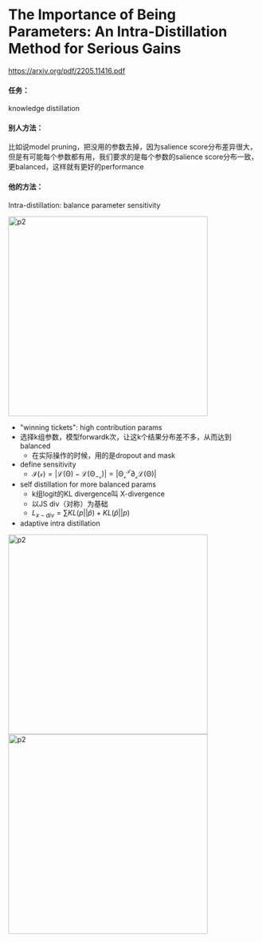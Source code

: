 # The Importance of Being Parameters: An Intra-Distillation Method for Serious Gains

https://arxiv.org/pdf/2205.11416.pdf

#### 任务：

knowledge distillation

#### 别人方法：

比如说model pruning，把没用的参数去掉，因为salience score分布差异很大，但是有可能每个参数都有用，我们要求的是每个参数的salience score分布一致，更balanced，这样就有更好的performance

#### 他的方法：

Intra-distillation: balance parameter sensitivity

<img src="https://p.ipic.vip/oiaw32.png" alt="p2" width="400"/>

* "winning tickets": high contribution params
* 选择k组参数，模型forwardk次，让这k个结果分布差不多，从而达到balanced
  * 在实际操作的时候，用的是dropout and mask
* define sensitivity
  * $\mathcal{I(x)=|L(\Theta)-L(\Theta_{-x})| = |\Theta_x^T \partial_x L(\Theta)|}$
* self distillation for more balanced params
  * k组logit的KL divergence叫 X-divergence
  * 以JS div（对称）为基础
  * $L_{x-div}=\sum KL(p||\hat p)+KL(\hat p||p)$
* adaptive intra distillation

<img src="https://p.ipic.vip/crs8i1.png" alt="p2" width="400"/>

<img src="https://p.ipic.vip/fk67y3.png" alt="p2" width="400"/>

